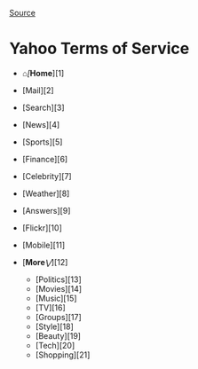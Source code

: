 [Source](https://policies.yahoo.com/us/en/yahoo/terms/utos/ "Permalink to Yahoo Terms of Service")

# Yahoo Terms of Service

* _⌂[_**Home**][1]
* [Mail][2]
* [Search][3]
* [News][4]
* [Sports][5]
* [Finance][6]
* [Celebrity][7]
* [Weather][8]
* [Answers][9]
* [Flickr][10]
* [Mobile][11]
* [**More**_⋁_][12]

    * [Politics][13]
    * [Movies][14]
    * [Music][15]
    * [TV][16]
    * [Groups][17]
    * [Style][18]
    * [Beauty][19]
    * [Tech][20]
    * [Shopping][21]